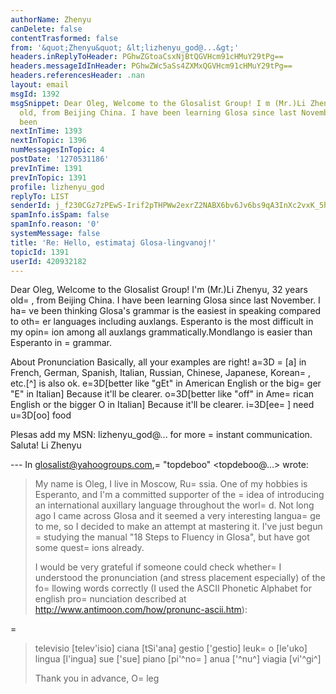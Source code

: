 ```yaml
---
authorName: Zhenyu
canDelete: false
contentTrasformed: false
from: '&quot;Zhenyu&quot; &lt;lizhenyu_god@...&gt;'
headers.inReplyToHeader: PGhwZGtoaCsxNjBtQGVHcm91cHMuY29tPg==
headers.messageIdInHeader: PGhwZWc5aSs4ZXMxQGVHcm91cHMuY29tPg==
headers.referencesHeader: .nan
layout: email
msgId: 1392
msgSnippet: Dear Oleg, Welcome to the Glosalist Group! I m (Mr.)Li Zhenyu, 32 years
  old, from Beijing China. I have been learning Glosa since last November. I have
  been
nextInTime: 1393
nextInTopic: 1396
numMessagesInTopic: 4
postDate: '1270531186'
prevInTime: 1391
prevInTopic: 1391
profile: lizhenyu_god
replyTo: LIST
senderId: j_f230CGz7zPEwS-Irif2pTHPWw2exrZ2NABX6bv6Jv6bs9qA3InXc2vxK_5h4ICCl8jZo1P9n8gQtmE11QHC4JSR2gXwoq4Z8o
spamInfo.isSpam: false
spamInfo.reason: '0'
systemMessage: false
title: 'Re: Hello, estimataj Glosa-lingvanoj!'
topicId: 1391
userId: 420932182
---
```


Dear Oleg,
Welcome to the Glosalist Group! I'm (Mr.)Li Zhenyu, 32 years old=
, from Beijing China. I have been learning Glosa since last November. 
I ha=
ve been thinking Glosa's grammar is the easiest in speaking compared to oth=
er languages including auxlangs. Esperanto is the most difficult in my opin=
ion among all auxlangs grammatically.Mondlango is easier than Esperanto in =
grammar.

About Pronunciation
Basically, all your examples are right!
a=3D =
[a] in French, German, Spanish, Italian, Russian, Chinese, Japanese, Korean=
, etc.[^] is also ok.
e=3D[better like "gEt" in American English or the big=
ger "E" in Italian] Because it'll be clearer.
o=3D[better like "off" in Ame=
rican English or the bigger O in Italian] Because it'll be clearer.
i=3D[ee=
] need
u=3D[oo] food

Plesas add my MSN: lizhenyu_god@... for more =
instant communication.
Saluta!
Li Zhenyu

--- In glosalist@yahoogroups.com,=
 "topdeboo" <topdeboo@...> wrote:
>
> My name is Oleg, I live in Moscow, Ru=
ssia. One of my hobbies is Esperanto, and I'm a committed supporter of the =
idea of introducing an international auxillary language throughout the worl=
d. Not long ago I came across Glosa and it seemed a very interesting langua=
ge to me, so I decided to make an attempt at mastering it. I've just begun =
studying the manual "18 Steps to Fluency in Glosa", but have got some quest=
ions already. 
> 
> I would be very grateful if someone could check whether=
 I understood the pronunciation (and stress placement especially) of the fo=
llowing words correctly (I used the ASCII Phonetic Alphabet for english pro=
nunciation described at http://www.antimoon.com/how/pronunc-ascii.htm):
> 
=
> televisio [telev'isio]
> ciana     [tSi'ana]
> gestio    ['gestio]
> leuk=
o     [le'uko]
> lingua    [l'ingua]
> sue       ['sue]
> piano     [pi'^no=
]
> anua      ['^nu^]
> viagia    [vi'^gi^]
>  
> Thank you in advance,
> O=
leg
>



